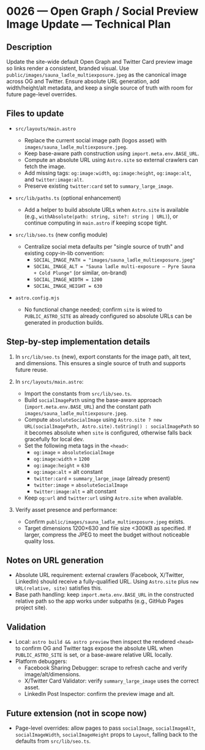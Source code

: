 # 0026 — Open Graph / Social Preview Image Update — Technical Plan

## Description
Update the site-wide default Open Graph and Twitter Card preview image so links render a consistent, branded visual. Use `public/images/sauna_ladle_multiexposure.jpeg` as the canonical image across OG and Twitter. Ensure absolute URL generation, add width/height/alt metadata, and keep a single source of truth with room for future page-level overrides.

## Files to update
- `src/layouts/main.astro`
  - Replace the current social image path (logos asset) with `images/sauna_ladle_multiexposure.jpeg`.
  - Keep base-aware path construction using `import.meta.env.BASE_URL`.
  - Compute an absolute URL using `Astro.site` so external crawlers can fetch the image.
  - Add missing tags: `og:image:width`, `og:image:height`, `og:image:alt`, and `twitter:image:alt`.
  - Preserve existing `twitter:card` set to `summary_large_image`.

- `src/lib/paths.ts` (optional enhancement)
  - Add a helper to build absolute URLs when `Astro.site` is available (e.g., `withAbsolute(path: string, site?: string | URL)`), or continue computing in `main.astro` if keeping scope tight.

- `src/lib/seo.ts` (new config module)
  - Centralize social meta defaults per "single source of truth" and existing copy-in-lib convention:
    - `SOCIAL_IMAGE_PATH = "images/sauna_ladle_multiexposure.jpeg"`
    - `SOCIAL_IMAGE_ALT = "Sauna ladle multi-exposure — Pyre Sauna + Cold Plunge"` (or similar, on-brand)
    - `SOCIAL_IMAGE_WIDTH = 1200`
    - `SOCIAL_IMAGE_HEIGHT = 630`

- `astro.config.mjs`
  - No functional change needed; confirm `site` is wired to `PUBLIC_ASTRO_SITE` as already configured so absolute URLs can be generated in production builds.

## Step-by-step implementation details
1. In `src/lib/seo.ts` (new), export constants for the image path, alt text, and dimensions. This ensures a single source of truth and supports future reuse.
2. In `src/layouts/main.astro`:
   - Import the constants from `src/lib/seo.ts`.
   - Build `socialImagePath` using the base-aware approach (`import.meta.env.BASE_URL`) and the constant path `images/sauna_ladle_multiexposure.jpeg`.
   - Compute `absoluteSocialImage` using `Astro.site ? new URL(socialImagePath, Astro.site).toString() : socialImagePath` so it becomes absolute when `site` is configured, otherwise falls back gracefully for local dev.
   - Set the following meta tags in the `<head>`:
     - `og:image` = `absoluteSocialImage`
     - `og:image:width` = `1200`
     - `og:image:height` = `630`
     - `og:image:alt` = alt constant
     - `twitter:card` = `summary_large_image` (already present)
     - `twitter:image` = `absoluteSocialImage`
     - `twitter:image:alt` = alt constant
   - Keep `og:url` and `twitter:url` using `Astro.site` when available.

3. Verify asset presence and performance:
   - Confirm `public/images/sauna_ladle_multiexposure.jpeg` exists.
   - Target dimensions 1200×630 and file size <300KB as specified. If larger, compress the JPEG to meet the budget without noticeable quality loss.

## Notes on URL generation
- Absolute URL requirement: external crawlers (Facebook, X/Twitter, LinkedIn) should receive a fully-qualified URL. Using `Astro.site` plus `new URL(relative, site)` satisfies this.
- Base path handling: keep `import.meta.env.BASE_URL` in the constructed relative path so the app works under subpaths (e.g., GitHub Pages project site).

## Validation
- Local: `astro build && astro preview` then inspect the rendered `<head>` to confirm OG and Twitter tags expose the absolute URL when `PUBLIC_ASTRO_SITE` is set, or a base-aware relative URL locally.
- Platform debuggers:
  - Facebook Sharing Debugger: scrape to refresh cache and verify image/alt/dimensions.
  - X/Twitter Card Validator: verify `summary_large_image` uses the correct asset.
  - LinkedIn Post Inspector: confirm the preview image and alt.

## Future extension (not in scope now)
- Page-level overrides: allow pages to pass `socialImage`, `socialImageAlt`, `socialImageWidth`, `socialImageHeight` props to `Layout`, falling back to the defaults from `src/lib/seo.ts`.


